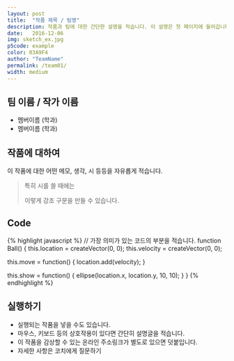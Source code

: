 ```yaml
---
layout: post
title:  "작품 제목 / 팀명"
description: 작품과 팀에 대한 간단한 설명을 적습니다. 이 설명은 첫 페이지에 들어갑니다.
date:   2016-12-06
img: sketch_ex.jpg
p5code: example
color: 03A9F4
author: "TeamName"
permalink: /team01/
width: medium
---
```

## 팀 이름 / 작가 이름
- 멤버이름 (학과)
- 멤버이름 (학과)


## 작품에 대하여
이 작품에 대한 어떤 메모, 생각, 시 등등을 자유롭게 적습니다.

<blockquote>
특히 시를 쓸 때에는

이렇게 강조 구문을 만들 수 있습니다.
</blockquote>



## Code
{% highlight javascript %}
// 가장 의미가 있는 코드의 부분을 적습니다.
function Ball() {
  this.location = createVector(0, 0);
  this.velocity = createVector(0, 0);

  this.move = function() {
    location.add(velocity);
  }

  this.show = function() {
    ellipse(location.x, location.y, 10, 10);
  }
}
{% endhighlight %}



## 실행하기
- 실행되는 작품을 넣을 수도 있습니다.
- 마우스, 키보드 등의 상호작용이 있다면 간단히 설명글을 적습니다.
- 이 작품을 감상할 수 있는 온라인 주소링크가 별도로 있으면 덧붙입니다.
- 자세한 사항은 코치에게 질문하기
